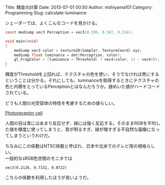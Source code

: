 Title: 輝度の計算
Date: 2013-07-01 00:50
Author: nishiyama101
Category: Programming
Slug: calculate-luminance

シェーダーでは、よくこんなコードを見かける。

```c
const mediump vec3 Perception = vec3(0.299, 0.587, 0.114);

void main(void)
{
    mediump vec3 color = texture2D(Sampler, TextureCoord).xyz;
    mediump float luminance = dot(Perception, color);
    gl_FragColor = (luminance > Threshold) ? vec4(color, 1) : vec4(0);
}
```

輝度がThresholdを上回れば、テクスチャの色を使い、そうでなければ黒にするということは分かる。それにしても、luminanceを取得するときにテクスチャの色と内積をとっているPerceptionとはなんだろうか。謎めいた値がハードコードされている。

どうも人間の光受容体の特性を考慮するための値らしい。

[Photoreceptor cell][]

人間の目は青にはあまり反応せず、緑には強く反応する。そのままRGBを平均した値を輝度に使ってしまうと、青が明るすぎ、緑が暗すぎる不自然な画像になってしまうというわけだ。

ちなみにこの係数はNTSC係数と呼ばれ、日本や北米でのテレビ用の規格らしい。  
一般的なsRGB色空間のモニタでは

`vec3(0.2126, 0.7152, 0.0722)`

こちらの係数を利用したほうが良いようだ。

 

 

  [Photoreceptor cell]: http://en.wikipedia.org/wiki/Photoreceptor_cell
    "Photoreceptor cell"
